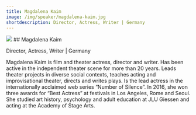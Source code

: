 ```yaml
---
title: Magdalena Kaim 
image: /img/speaker/magdalena-kaim.jpg
shortdescription: Director, Actress, Writer | Germany
---
```

<img src="/img/speaker/magdalena-kaim.jpg">
## Magdalena Kaim 

Director, Actress, Writer | Germany

Magdalena Kaim is film and theater actress, director and writer. Has been active in the independent theater scene for more than 20 years. Leads theater projects in diverse social contexts, teaches acting and improvisational theater, directs and writes plays. Is the lead actress in the internationally acclaimed web series “Number of Silence”. In 2016, she won three awards for “Best Actress” at festivals in Los Angeles, Rome and Seoul. She studied art history, psychology and adult education at JLU Giessen and acting at the Academy of Stage Arts.



